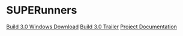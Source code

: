 # SUPERunners
[Build 3.0 Windows Download](https://drive.google.com/drive/folders/1syWtsnU-BCddZJG2ft9nNSTB2nmNdqp3?usp=share_link)
[Build 3.0 Trailer](https://drive.google.com/file/d/1CaYffwlogIXVTnngZycH3JYhiZAyZmeD/view?usp=sharing)
[Project Documentation](https://docs.google.com/document/d/1zpYmQE48NvBT7IhQTb6oZo-aXa4nJH3gOT9PckGXpes/edit?usp=sharing)
